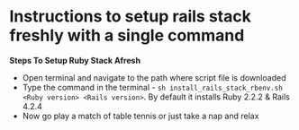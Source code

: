 Instructions to setup rails stack freshly with a single command
==============================================================


**Steps To Setup Ruby Stack Afresh**

- Open terminal and navigate to the path where script file is downloaded
- Type the command in the terminal - `sh install_rails_stack_rbenv.sh <Ruby version> <Rails version>`. By default it installs Ruby 2.2.2 & Rails 4.2.4
- Now go play a match of table tennis or just take a nap and relax

